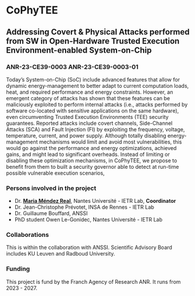 
# CoPhyTEE
## Addressing Covert & Physical Attacks performed from SW in Open-Hardware Trusted Execution Environment-enabled System-on-Chip 

### ANR-23-CE39-0003 ANR-23-CE39-0003-01

Today’s System-on-Chip (SoC) include advanced features that allow for dynamic energy-management to
better adapt to current computation loads, heat, and required performance and energy constraints. However,
an emergent category of attacks has shown that these features can be maliciously exploited to perform
internal attacks (i.e., attacks performed by software co-located with sensitive applications on the same
hardware), even circumventing Trusted Execution Environments (TEE) security guarantees. Reported
attacks include covert channels, Side-Channel Attacks (SCA) and Fault Injection (FI) by exploiting the
frequency, voltage, temperature, current, and power supply. Although totally disabling energy-management
mechanisms would limit and avoid most vulnerabilities, this would go against the performance and energy
optimizations, achieved gains, and might lead to significant overheads.
Instead of limiting or disabling these optimization mechanisms, in CoPhyTEE, we propose to benefit
from them to built a security governor able to detect at run-time possible vulnerable execution scenarios,

### Persons involved in the project
- Dr. **[Maria Méndez Real](https://mariamendezreal.github.io/)**, Nantes Université - IETR Lab, **Coordinator**
- Dr. Jean-Christophe Prévotet, INSA de Rennes - IETR Lab
- Dr. Guillaume Bouffard, ANSSI
- PhD student Owen Le-Gonidec, Nantes Université - IETR Lab
  
### Collaborations

This is within the collaboration with ANSSI. Scientific Advisory Board includes KU Leuven and Radboud University.

### Funding

This project is fund by the Franch Agency of Research ANR. It runs from 2023 - 2027.






